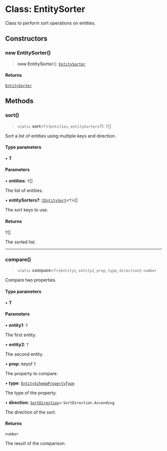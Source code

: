 # Class: EntitySorter

Class to perform sort operations on entities.

## Constructors

### new EntitySorter()

> **new EntitySorter**(): [`EntitySorter`](EntitySorter.md)

#### Returns

[`EntitySorter`](EntitySorter.md)

## Methods

### sort()

> `static` **sort**\<`T`\>(`entities`, `entitySorters`?): `T`[]

Sort a list of entities using multiple keys and direction.

#### Type parameters

• **T**

#### Parameters

• **entities**: `T`[]

The list of entities.

• **entitySorters?**: [`IEntitySort`](../interfaces/IEntitySort.md)\<`T`\>[]

The sort keys to use.

#### Returns

`T`[]

The sorted list.

***

### compare()

> `static` **compare**\<`T`\>(`entity1`, `entity2`, `prop`, `type`, `direction`): `number`

Compare two properties.

#### Type parameters

• **T**

#### Parameters

• **entity1**: `T`

The first entity.

• **entity2**: `T`

The second entity.

• **prop**: keyof `T`

The property to compare.

• **type**: [`EntitySchemaPropertyType`](../type-aliases/EntitySchemaPropertyType.md)

The type of the property.

• **direction**: [`SortDirection`](../type-aliases/SortDirection.md)= `SortDirection.Ascending`

The direction of the sort.

#### Returns

`number`

The result of the comparison.
